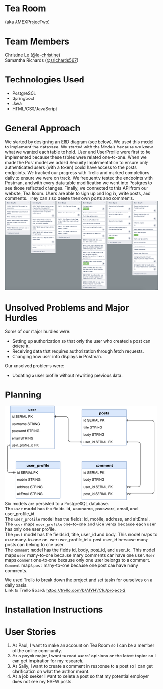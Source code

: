 # Tea Room 
(aka AMEXProjecTwo)

# Team Members
Christine Le (<a href="https://github.com/le-christine">@le-christine</a>)<br/>
Samantha Richards (<a href="https://github.com/srichards567">@srichards567</a>)

# Technologies Used
- PostgreSQL
- Springboot
- Java
- HTML/CSS/JavaScript

# General Approach
We started by designing an ERD diagram (see below). We used this model to implement the database. We started with the Models because we knew what we wanted each table to hold. User and UserProfile were first to be implemented because these tables were related one-to-one. When we made the Post model we added Security Implementation to ensure only authenticated users (with a token) could have access to the posts endpoints. We tracked our progress with Trello and marked completions daily to ensure we were on track. We frequently tested the endpoints with Postman, and with every data table modification we went into Postgres to see those reflected changes. Finally, we connected to this API from our website, Tea Room. Users are able to sign up and log in, write posts, and comments. They can also delete their own posts and comments. <br/>
<img src = "images/trello.png"/>

# Unsolved Problems and Major Hurdles
Some of our major hurdles were:<br/>
- Setting up authorization so that only the user who created a post can delete it.<br/>
- Receiving data that requires authorization through fetch requests.<br/>
- Changing how user info displays in Postman.<br/>

Our unsolved problems were:<br/>
- Updating a user profile without rewriting previous data.<br/>
 
# Planning
<img src = "images/erd-v4.png" width="500"/><br/>
Six models are persisted to a PostgreSQL database.<br/>
The `user` model has the fields: id, username, password, email, and user_profile_id.<br/>
The `user_profile` model has the fields: id, mobile, address, and altEmail. <br/>
The `user` maps `user_profile` one-to-one and vice versa because each user has only one user profile.<br/>
The `post` model has the fields id, title, user_id and body. This model maps to `user` many-to-one on user.user_profile_id = post.user_id because many posts can belong to one user.<br/>
The `comment` model has the fields id, body, post_id, and user_id. This model maps `user` many-to-one because many comments can have one user. `User` maps `comment` one-to-one because only one user belongs to a comment. `Comment` maps `post` many-to-one because one post can have many comments. <br/>

We used Trello to break down the project and set tasks for ourselves on a daily basis.<br/>
Link to Trello Board: https://trello.com/b/AlYHVCIu/project-2
# Installation Instructions

# User Stories
1. As Paul, I want to make an account on Tea Room so I can be a member of the online community. 
2. As a psych major, I want to read users' opinions on the latest topics so I can get inspiration for my research.
3. As Sally, I want to create a comment in response to a post so I can get clarification on what the author meant.
4. As a job seeker I want to delete a post so that my potential employer does not see my NSFW posts.


